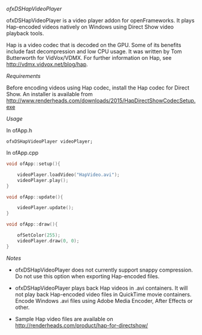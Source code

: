 
*ofxDSHapVideoPlayer*

ofxDSHapVideoPlayer is a video player addon for openFrameworks. It plays Hap-encoded videos natively on Windows using Direct Show video playback tools.

Hap is a video codec that is decoded on the GPU. Some of its benefits include fast decompression and low CPU usage. It was written by Tom Butterworth for VidVox/VDMX. For further information on Hap, see http://vdmx.vidvox.net/blog/hap.

*Requirements*

Before encoding videos using Hap codec, install the Hap codec for Direct Show. An installer is available from http://www.renderheads.com/downloads/2015/HapDirectShowCodecSetup.exe

*Usage*

In ofApp.h

```
ofxDSHapVideoPlayer videoPlayer;
```

In ofApp.cpp

```c++
void ofApp::setup(){

	videoPlayer.loadVideo("HapVideo.avi");
	videoPlayer.play();
}

void ofApp::update(){

	videoPlayer.update();
}

void ofApp::draw(){

	ofSetColor(255);
	videoPlayer.draw(0, 0);
}
```

*Notes*

* ofxDSHapVideoPlayer does not currently support snappy compression. Do not use this option when exporting Hap-encoded files. 

* ofxDSHapVideoPlayer plays back Hap videos in .avi containers. It will not play back Hap-encoded video files in QuickTime movie containers. Encode Windows .avi files using Adobe Media Encoder, After Effects or other.

* Sample Hap video files are available on http://renderheads.com/product/hap-for-directshow/
